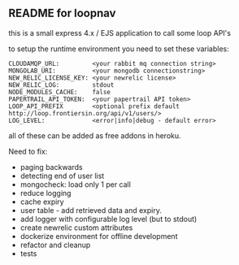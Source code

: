 README for loopnav
------------------

this is a small express 4.x / EJS application to call some loop API's

to setup the runtime environment you need to set these variables:

```
CLOUDAMQP_URL:         <your rabbit mq connection string>
MONGOLAB_URI:          <your mongodb connectionstring> 
NEW_RELIC_LICENSE_KEY: <your newrelic license>
NEW_RELIC_LOG:         stdout
NODE_MODULES_CACHE:    false
PAPERTRAIL_API_TOKEN:  <your papertrail API token>
LOOP_API_PREFIX        <optional prefix default http://loop.frontiersin.org/api/v1/users/>
LOG_LEVEL:             <error|info|debug - default error>
```

all of these can be added as free addons in heroku.


Need to fix: 

- paging backwards
- detecting end of user list
- mongocheck: load only 1 per call
- reduce logging
- cache expiry
- user table - add retrieved data and expiry.
- add logger with configurable log level (but to stdout)
- create newrelic custom attributes
- dockerize environment for offline development
- refactor and cleanup
- tests

